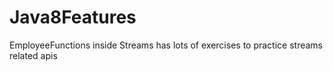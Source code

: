 # Java8Features
EmployeeFunctions inside Streams has lots of exercises to practice streams related apis
